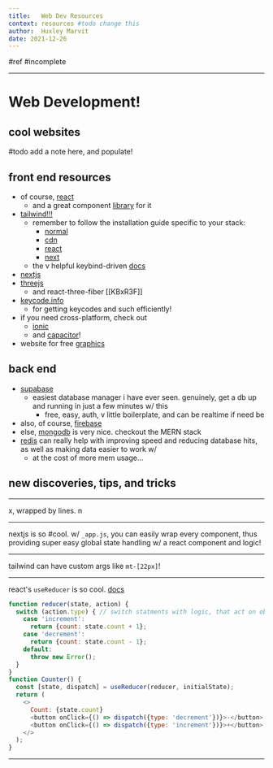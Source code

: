 ```yaml
---
title:   Web Dev Resources
context: resources #todo change this
author:  Huxley Marvit
date: 2021-12-26
---
```


#ref #incomplete

***

# Web Development!

## cool websites
#todo add a note here, and populate!

## front end resources
- of course, [react](https://reactjs.org/)
	- and a great component [library](https://mui.com/components/modal/#main-content) for it
- [tailwind!!!](https://tailwindcss.com/)
	- remember to follow the installation guide specific to your stack:
		- [normal](https://tailwindcss.com/docs/installation)
		- [cdn](https://tailwindcss.com/docs/installation/play-cdn)
		- [react](https://tailwindcss.com/docs/guides/create-react-app)
		- [next](https://tailwindcss.com/docs/guides/nextjs)
	- the v helpful keybind-driven [docs](https://tailwindcss.com/docs/customizing-colors)
- [nextjs](https://nextjs.org)
- [threejs](https://threejs.org/)
	- and react-three-fiber [[KBxR3F]]
- [keycode.info](https://keycode.info/)
	- for getting keycodes and such efficiently!
- if you need cross-platform, check out 
	- [ionic](https://ionicframework.com/)
	- and [capacitor](https://capacitorjs.com)!
- website for free [graphics](https://undraw.co/search)

## back end
- [supabase](https://supabase.com/)
	- easiest database manager i have ever seen. genuinely, get a db up and running in just a few minutes w/ this
		- free, easy, auth, v little boilerplate, and can be realtime if need be
- also, of course, [firebase](https://firebase.google.com/)
- else, [mongodb](https://www.mongodb.com/) is very nice. checkout the MERN stack
- [redis](https://redis.io/) can really help with improving speed and reducing database hits, as well as making data easier to work w/
	- at the cost of more mem usage...



## new discoveries, tips, and tricks
***
x, wrapped by lines. 
n
***

nextjs is so #cool. w/ `_app.js`, you can easily wrap every component, thus providing super easy global state handling w/ a react component and logic!

***

tailwind can have custom args like `mt-[22px]`! 

***

react's `useReducer` is so cool. [docs](https://reactjs.org/docs/hooks-reference.html#usereducer) 
```js
function reducer(state, action) {
  switch (action.type) { // switch statments with logic, that act on objects passed in!
    case 'increment':
      return {count: state.count + 1};
    case 'decrement':
      return {count: state.count - 1};
    default:
      throw new Error();
  }
}
function Counter() {
  const [state, dispatch] = useReducer(reducer, initialState);
  return (
    <>
      Count: {state.count}
      <button onClick={() => dispatch({type: 'decrement'})}>-</button>
      <button onClick={() => dispatch({type: 'increment'})}>+</button>
    </>
  );
}
```

***












